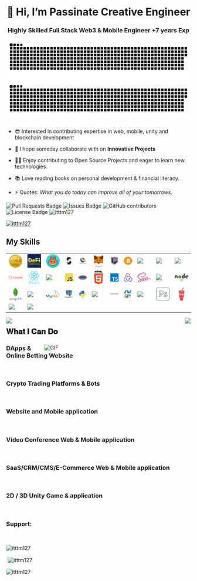 <h1 align="center" dir="auto">👋 Hi, I’m Passinate Creative Engineer</h1>

<p align="center">
  <h3 align="center">Highly Skilled Full Stack Web3 & Mobile Engineer +7 years Exp</h3>

![github contribution grid snake animation](https://github.com/itttm/itttm/blob/main/github-contribution-grid-snake-dark.svg#gh-dark-mode-only)
![github contribution grid snake animation](https://github.com/itttm/itttm/blob/main/github-contribution-grid-snake.svg#gh-light-mode-only)

- 😎 Interested in contributing expertise in web, mobile, unity and blockchain development

- 👯 I hope someday collaborate with on **Innovative Projects**

- 👨‍💻 Enjoy contributing to Open Source Projects and eager to learn new technologies.

- 📚 Love reading books on personal development & financial literacy.

- ⚡ Quotes: _What you do today can improve all of your tomorrows._
</p>

<img src="https://img.shields.io/github/issues-pr/itttm127/uniswapv3-code" alt="Pull Requests Badge"/> <img src="https://img.shields.io/github/issues/itttm127/uniswapv3-code" alt="Issues Badge"/> <img alt="GitHub contributors" src="https://img.shields.io/github/contributors/itttm127/uniswapv3-code?color=2b9348"> <img src="https://img.shields.io/github/license/itttm127/ReactNative-Expo-OAuth?color=2b9348" alt="License Badge"/> <img src="https://komarev.com/ghpvc/?username=itttm127&label=Profile%20views&color=0e75b6&style=flat" alt="itttm127" />

<p align="left"> <a href="https://github.com/itttm127/"><img src="https://github-profile-trophy.vercel.app/?username=itttm127" alt="itttm127" /></a> </p>

## My Skills

<table>
  <tr>
    <td><img src="https://github.com/kroim/profile/blob/master/icons/icon_nft.png?raw=true" width="200"></td>
      <td><img src="https://github.com/kroim/profile/blob/master/icons/icon_defi.png?raw=true" width="200"></td>
      <td><img src="https://github.com/kroim/profile/blob/master/icons/icon_pancake.png?raw=true" width="200"></td>
      <td><img src="https://github.com/kroim/profile/blob/master/icons/icon_solidity.png?raw=true" width="200"></td>
      <td><img src="https://github.com/kroim/profile/blob/master/icons/icon_truffle.png?raw=true" width="200"></td>
      <td><img src="https://github.com/kroim/profile/blob/master/icons/icon_metamask.png?raw=true" width="200"></td>
      <td><img src="https://github.com/kroim/profile/blob/master/icons/icon_pivx.png?raw=true" width="200"></td>
      <td><img src="https://github.com/kroim/profile/blob/master/icons/icon_bitcoin.png?raw=true" width="200"></td>
      <td><img src="https://cdn.iconscout.com/icon/free/png-128/node-1174925.png" width="200"></td>
      <td><img src="https://cdn.iconscout.com/icon/free/png-64/angular-3-226070.png" width="200"></td>
      <td><img src="https://cdn.iconscout.com/icon/free/png-128/vue-282497.png" width="200"></td>
    </tr>
    <tr>
    <td><img src="https://raw.githubusercontent.com/devicons/devicon/master/icons/laravel/laravel-original-wordmark.svg" width="200"/></td>
      <td><img src="https://raw.githubusercontent.com/devicons/devicon/master/icons/react/react-original-wordmark.svg" width="200"/></td>
      <td><img src="https://reactnative.dev/img/header_logo.svg" width="200"/></td>
      <td><img src="https://raw.githubusercontent.com/devicons/devicon/master/icons/javascript/javascript-original.svg" width="200"/></td>
      <td><img src="https://raw.githubusercontent.com/devicons/devicon/master/icons/php/php-original.svg" width="200"/></td>
      <td><img src="https://raw.githubusercontent.com/devicons/devicon/master/icons/html5/html5-original-wordmark.svg" width="200"/></td>
      <td><img src="https://raw.githubusercontent.com/devicons/devicon/master/icons/typescript/typescript-original.svg" width="200"/></td>
      <td><img src="https://raw.githubusercontent.com/devicons/devicon/master/icons/redux/redux-original.svg" width="200"/></td>
      <td><img src="https://raw.githubusercontent.com/devicons/devicon/master/icons/sass/sass-original.svg" width="200"/></td>
      <td><img src="https://www.vectorlogo.zone/logos/tailwindcss/tailwindcss-icon.svg" width="200"/></td>
      <td><img src="https://raw.githubusercontent.com/devicons/devicon/master/icons/nodejs/nodejs-original-wordmark.svg" width="200"/></td>
    </tr>
    <tr>
    <td><img src="https://raw.githubusercontent.com/devicons/devicon/master/icons/mongodb/mongodb-original-wordmark.svg" width="200"/></td>
    <td><img src="https://www.vectorlogo.zone/logos/firebase/firebase-icon.svg" width="200"/></td>
    <td><img src="https://raw.githubusercontent.com/devicons/devicon/master/icons/mysql/mysql-original-wordmark.svg" width="200"/></td>
    <td><img src="https://raw.githubusercontent.com/devicons/devicon/master/icons/postgresql/postgresql-original-wordmark.svg" width="200"/></td>
    <td><img src="https://raw.githubusercontent.com/devicons/devicon/master/icons/python/python-original.svg" width="200"/></td>
    <td><img src="https://www.vectorlogo.zone/logos/git-scm/git-scm-icon.svg" width="200"/></td>
    <td><img src="https://raw.githubusercontent.com/devicons/devicon/master/icons/express/express-original-wordmark.svg" width="200"/></td>
    <td><img src="https://raw.githubusercontent.com/devicons/devicon/master/icons/dot-net/dot-net-original-wordmark.svg" width="200"/></td>
    <td><img src="https://www.vectorlogo.zone/logos/unity3d/unity3d-icon.svg" width="200"/></td>
    <td><img src="https://raw.githubusercontent.com/devicons/devicon/master/icons/photoshop/photoshop-line.svg" width="200"/></td>
    <td><img src="https://raw.githubusercontent.com/devicons/devicon/master/icons/gulp/gulp-plain.svg" width="200"/></td>
    </tr>
    <tr>
    <td><img src="https://www.vectorlogo.zone/logos/figma/figma-icon.svg" width="200"/></td>
    <td><img src="https://www.chartjs.org/media/logo-title.svg" width="200"/></td>
    </tr>
</table>

<img align="left" src="https://visitor-badge.laobi.icu/badge?page_id=itttm127.itttm127" />
<img align="right" src="https://img.shields.io/github/followers/itttm127?label=Follow&style=social" />
<h1 align="center"></h1>

## 𝐖𝐡𝐚𝐭 𝐈 𝐂𝐚𝐧 𝐃𝐨

<div>
  <img align="right" alt="GIF" src="https://github.com/abhisheknaiidu/abhisheknaiidu/blob/master/code.gif?raw=true" width="400" />

### DApps & Online Betting Website

  <br />

### Crypto Trading Platforms & Bots

  <br />

### Website and Mobile application

  <br />

### Video Conference Web & Mobile application

  <br />
  
  ### SaaS/CRM/CMS/E-Commerce Web & Mobile application
  <br />
  
  ### 2D / 3D Unity Game & application
  <br />

</div>

<h3 align="left">Support:</h3>
<br>

<p><img align="left" src="https://github-readme-stats.vercel.app/api/top-langs?username=itttm127&show_icons=true&locale=en&layout=compact" alt="itttm127" /></p> <br>

<p>&nbsp;<img align="center" src="https://github-readme-stats.vercel.app/api?username=itttm127&show_icons=true&locale=en" alt="itttm127" /></p>

<p><img align="center" src="https://github-readme-streak-stats.herokuapp.com/?user=itttm127&" alt="itttm127" /></p>